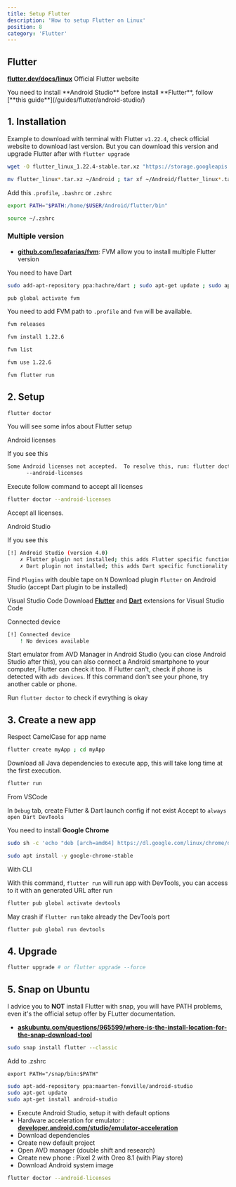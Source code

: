 ```yaml
---
title: Setup Flutter
description: 'How to setup Flutter on Linux'
position: 8
category: 'Flutter'
---
```


## Flutter

[**flutter.dev/docs/linux**](https://flutter.dev/docs/get-started/install/linux) Official Flutter
website

<alert type="warning">
You need to install **Android Studio** before install **Flutter**, follow [**this guide**](/guides/flutter/android-studio/)
</alert>

## 1. Installation

Example to download with terminal with Flutter `v1.22.4`, check official website to download last version. But you can download this version and upgrade Flutter after with `flutter upgrade`

```bash
wget -O flutter_linux_1.22.4-stable.tar.xz "https://storage.googleapis.com/flutter_infra/releases/stable/linux/flutter_linux_1.22.4-stable.tar.xz"
```

```bash
mv flutter_linux*.tar.xz ~/Android ; tar xf ~/Android/flutter_linux*.tar.xz ~/Android
```

Add this `.profile`, `.bashrc` or `.zshrc`

```bash
export PATH="$PATH:/home/$USER/Android/flutter/bin"
```

```bash
source ~/.zshrc
```

### Multiple version

- [**github.com/leoafarias/fvm**](https://github.com/leoafarias/fvm): FVM allow you to install multiple Flutter version

You need to have Dart

```bash
sudo add-apt-repository ppa:hachre/dart ; sudo apt-get update ; sudo apt-get install darteditor dartsdk dartium dartvm
```

```bash
pub global activate fvm
```

You need to add FVM path to `.profile` and `fvm` will be available.

```bash
fvm releases
```

```bash
fvm install 1.22.6
```

```bash
fvm list
```

```bash
fvm use 1.22.6
```

```bash
fvm flutter run
```

## 2. Setup

```bash
flutter doctor
```

You will see some infos about Flutter setup

<alert type="info"> Android licenses

If you see this

```bash
Some Android licenses not accepted.  To resolve this, run: flutter doctor
      --android-licenses
```

Execute follow command to accept all licenses

```bash
flutter doctor --android-licenses
```

Accept all licenses.
</alert>

<alert type="info"> Android Studio

If you see this

```bash
[!] Android Studio (version 4.0)
    ✗ Flutter plugin not installed; this adds Flutter specific functionality.
    ✗ Dart plugin not installed; this adds Dart specific functionality.
```

Find `Plugins` with double tape on <kbd>N</kbd>
Download plugin `Flutter` on Android Studio (accept Dart plugin to be installed)
</alert>

<alert type="info"> Visual Studio Code
Download [**Flutter**](https://marketplace.visualstudio.com/items?itemName=Dart-Code.flutter) and [**Dart**](https://marketplace.visualstudio.com/items?itemName=Dart-Code.dart-code) extensions for Visual Studio Code
</alert>

<alert type="info"> Connected device

```bash
[!] Connected device
    ! No devices available
```

Start emulator from AVD Manager in Android Studio (you can close Android Studio after this), you can also connect a Android smartphone to your computer, Flutter can check it too. If Flutter can't, check if phone is detected with `adb devices`. If this command don't see your phone, try another cable or phone.
</alert>

Run `flutter doctor` to check if evrything is okay

## 3. Create a new app

Respect CamelCase for app name

```bash
flutter create myApp ; cd myApp
```

Download all Java dependencies to execute app, this will take long time at the first execution.

```bash
flutter run
```

From VSCode

In `Debug` tab, create Flutter & Dart launch config if not exist
Accept to `always open Dart DevTools`

You need to install **Google Chrome**

```bash
sudo sh -c 'echo "deb [arch=amd64] https://dl.google.com/linux/chrome/deb/ stable main" > /etc/apt/sources.list.d/google-chrome.list' ; wget -q -O - https://dl-ssl.google.com/linux/linux_signing_key.pub | sudo apt-key add - ; sudo apt-get update
```

```bash
sudo apt install -y google-chrome-stable
```

With CLI

With this command, `flutter run` will run app with DevTools, you can access to it with an generated URL after run

```bash
flutter pub global activate devtools
```

May crash if `flutter run` take already the DevTools port

```bash
flutter pub global run devtools
```

## 4. Upgrade

```bash
flutter upgrade # or flutter upgrade --force
```

## 5. Snap on Ubuntu

I advice you to **NOT** install Flutter with snap, you will have PATH problems, even it's the official setup offer by FLutter documentation.

- [**askubuntu.com/questions/965599/where-is-the-install-location-for-the-snap-download-tool**](https://askubuntu.com/questions/965599/where-is-the-install-location-for-the-snap-download-tool)

```bash
sudo snap install flutter --classic
```

Add to .zshrc

```bash[~/.zshrc]
export PATH="/snap/bin:$PATH"
```

```bash
sudo apt-add-repository ppa:maarten-fonville/android-studio
sudo apt-get update
sudo apt-get install android-studio
```

- Execute Android Studio, setup it with default options
- Hardware acceleration for emulator : [**developer.android.com/studio/emulator-acceleration**](https://developer.android.com/studio/run/emulator-acceleration?utm_source=android-studio#vm-linux)
- Download dependencies
- Create new default project
- Open AVD manager (double shift and research)
- Create new phone : Pixel 2 with Oreo 8.1 (with Play store)
- Download Android system image

```bash
flutter doctor --android-licenses
```
